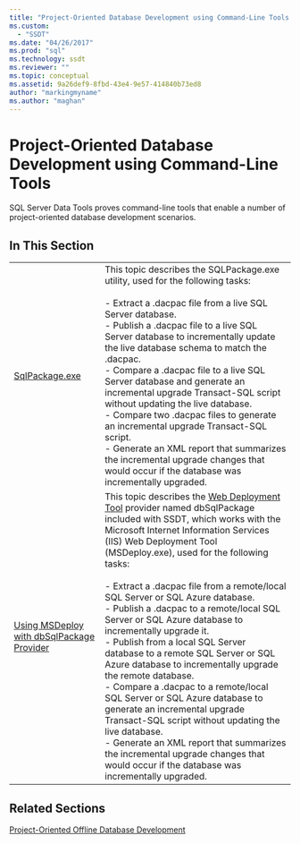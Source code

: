 ```yaml
---
title: "Project-Oriented Database Development using Command-Line Tools | Microsoft Docs"
ms.custom: 
  - "SSDT"
ms.date: "04/26/2017"
ms.prod: "sql"
ms.technology: ssdt
ms.reviewer: ""
ms.topic: conceptual
ms.assetid: 9a26def9-8fbd-43e4-9e57-414840b73ed8
author: "markingmyname"
ms.author: "maghan"
---
```

# Project-Oriented Database Development using Command-Line Tools
SQL Server Data Tools proves command-line tools that enable a number of project-oriented database development scenarios.  
  
## In This Section  
  
|||  
|-|-|  
|[SqlPackage.exe](../tools/sqlpackage.md)|This topic describes the SQLPackage.exe utility, used for the following tasks:<br /><br />-   Extract a .dacpac file from a live SQL Server database.<br />-   Publish a .dacpac file to a live SQL Server database to incrementally update the live database schema to match the .dacpac.<br />-   Compare a .dacpac file to a live SQL Server database and generate an incremental upgrade Transact\-SQL script without updating the live database.<br />-   Compare two .dacpac files to generate an incremental upgrade Transact\-SQL script.<br />-   Generate an XML report that summarizes the incremental upgrade changes that would occur if the database was incrementally upgraded.|  
|[Using MSDeploy with dbSqlPackage Provider](../ssdt/using-msdeploy-with-dbsqlpackage-provider.md)|This topic describes the [Web Deployment Tool](https://go.microsoft.com/fwlink/?LinkId=231798) provider named dbSqlPackage included with SSDT, which works with the Microsoft Internet Information Services (IIS) Web Deployment Tool (MSDeploy.exe), used for the following tasks:<br /><br />-   Extract a .dacpac file from a remote/local SQL Server or SQL Azure database.<br />-   Publish a .dacpac to a remote/local SQL Server or SQL Azure database to incrementally upgrade it.<br />-   Publish from a local SQL Server database to a remote SQL Server or SQL Azure database to incrementally upgrade the remote database.<br />-   Compare a .dacpac to a remote/local SQL Server or SQL Azure database to generate an incremental upgrade Transact\-SQL script without updating the live database.<br />-   Generate an XML report that summarizes the incremental upgrade changes that would occur if the database was incrementally upgraded.|  
  
## Related Sections  
[Project-Oriented Offline Database Development](../ssdt/project-oriented-offline-database-development.md)  
  
